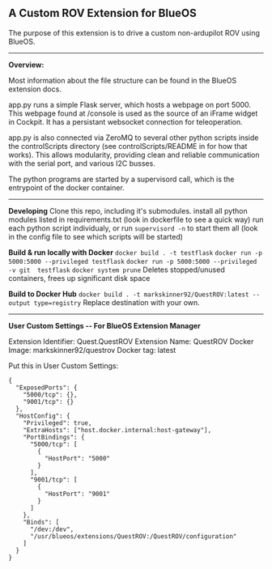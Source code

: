 ## A Custom ROV Extension for BlueOS
The purpose of this extension is to drive a custom non-ardupilot ROV using BlueOS.

------------

**Overview:**

Most information about the file structure can be found in the BlueOS extension docs.

app.py runs a simple Flask server, which hosts a webpage on port 5000. This webpage found at /console is used as the source of an iFrame widget in Cockpit. It has a persistant websocket connection for teleoperation. 

app.py is also connected via ZeroMQ to several other python scripts inside the controlScripts directory (see controlScripts/README in  for how that works). This allows modularity, providing clean and reliable communication with the serial port, and various I2C busses.

The python programs are started by a supervisord call, which is the entrypoint of the docker container.

------------

**Developing**
Clone this repo, including it's submodules.
install all python modules listed in requirements.txt (look in dockerfile to see a quick way)
run each python script individualy, or run `supervisord -n`  to start them all (look in the config file to see which scripts will be started)

**Build & run locally with Docker**
`docker build . -t testflask`
`docker run -p 5000:5000 --privileged testflask`
`docker run -p 5000:5000 --privileged -v git  testflask`
`docker system prune` Deletes stopped/unused containers, frees up significant disk space

**Build to Docker Hub**
`docker build . -t markskinner92/QuestROV:latest --output type=registry` Replace destination with your own.

------------


**User Custom Settings -- For BlueOS Extension Manager**

Extension Identifier: Quest.QuestROV
Extension Name: QuestROV
Docker Image: markskinner92/questrov
Docker tag: latest

Put this in User Custom Settings:
```
{
  "ExposedPorts": {
    "5000/tcp": {},
    "9001/tcp": {}
  },
  "HostConfig": {
    "Privileged": true,
    "ExtraHosts": ["host.docker.internal:host-gateway"],
    "PortBindings": {
      "5000/tcp": [
        {
          "HostPort": "5000"
        }
      ],
      "9001/tcp": [
        {
          "HostPort": "9001"
        }
      ]
    },
    "Binds": [
      "/dev:/dev",
      "/usr/blueos/extensions/QuestROV:/QuestROV/configuration"
    ]
  }
}
```

